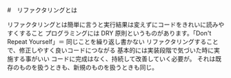 #　リファクタリングとは

リファクタリングとは簡単に言うと実行結果は変えずにコードをきれいに読みやすくすること
プログラミングには DRY 原則というものがあります。「Don't Repeat Yourself」＝ 同じことを繰り返し書かない
リファクタリングすることで、修正しやすく良いコードにつながる
基本的には実装段階で気づいた時に実施する事がいい
コードに完成はなく、持続して改善していく必要が。
それは既存のものを扱うときも、新規のものを扱うときも同じ。
